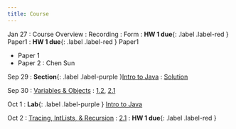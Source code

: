 ```yaml
---
title: Course
---
```


Jan 27
: Course Overview
  : Recording
    : Form
: **HW 1 due**{: .label .label-red } Paper1
: **HW 1 due**{: .label .label-red } Paper1

- Paper 1
- Paper 2
: Chen Sun

Sep 29
: **Section**{: .label .label-purple }[Intro to Java](#)
  : [Solution](#)

Sep 30
: [Variables & Objects](#)
  : [1.2](#), [2.1](#)

Oct 1
: **Lab**{: .label .label-purple } [Intro to Java](#)

Oct 2
: [Tracing, IntLists, & Recursion](#)
  : [2.1](#)
: **HW 1 due**{: .label .label-red }
